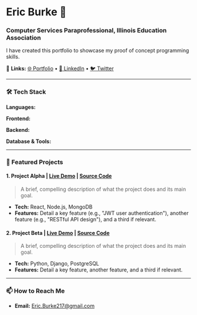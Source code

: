# Eric Burke 👋

### Computer Services Paraprofessional, Illinois Education Association

I have created this portfolio to showcase my proof of concept programming skills.

🔗 **Links:** [🌐 Portfolio](https://your-portfolio.com) • [💼 LinkedIn](https://linkedin.com/in/your-profile) • [🐦 Twitter](https://twitter.com/your-handle)

---

### 🛠️ Tech Stack

**Languages:** 

**Frontend:** 

**Backend:** 

**Database & Tools:** 

---

### 🌟 Featured Projects

#### **1. Project Alpha** | [Live Demo](https://your-demo-link.com) | [Source Code](https://github.com/your-username/project-alpha)
>A brief, compelling description of what the project does and its main goal.
- **Tech:** React, Node.js, MongoDB
- **Features:** Detail a key feature (e.g., "JWT user authentication"), another feature (e.g., "RESTful API design"), and a third if relevant.

#### **2. Project Beta** | [Live Demo](https://your-demo-link.com) | [Source Code](https://github.com/your-username/project-beta)
>A brief, compelling description of what the project does and its main goal.
- **Tech:** Python, Django, PostgreSQL
- **Features:** Detail a key feature, another feature, and a third if relevant.

---


### 📫 How to Reach Me

- **Email:** Eric.Burke217@gmail.com

<!---
**your-username/your-username** is a ✨ _special_ ✨ repository because its `README.md` (this file) appears on your GitHub profile.
--->
